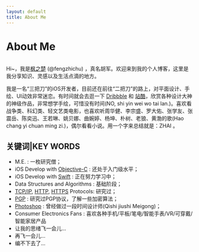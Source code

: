 ```yaml
---
layout: default
title: About Me
---
```


<div class="post">
	<h1 class="pageTitle">About Me</h1>
	<img src="{{ '/assets/img/touring.jpg' | prepend: site.baseurl }}" alt=""> 
	<p class="intro">Hi~，我是<a href="http://fengzhichu.com">枫之楚</a> (@fengzhichu) ，真名胡军。欢迎来到我的个人博客，这里是我分享知识、灵感以及生活点滴的地方。</p>
	<p>我是一名“三把刀”的iOS开发者，目前还在前往“二把刀”的路上，对平面设计、手绘、UI动效非常迷恋。有时间就会去逛一下 <a href="https://dribbble.com/">Dribbble</a> 和 <a href="http://www.zcool.com.cn/">站酷</a>，欣赏各种设计大神的神级作品，非常想学手绘，可惜没有时间(NO, shi yin wei wo tai lan.)。喜欢看战争类、科幻类、轻文艺类电影，也喜欢听周华健、李宗盛、罗大佑、张学友、张震岳、陈奕迅、王若琳、姚贝娜、曲婉婷、杨坤、朴树、老狼、黄渤的歌(Hao chang yi chuan ming zi.)，偶尔看看小说。用一个字来总结就是：ZHAI 。</p>
	<h2>关键词|KEY WORDS</h2>
	<ul>
		<li>M.E. : 一枚研究僧；</li>
  	<li>iOS Develop with <a href="https://en.wikipedia.org/wiki/Objective-C">Objective-C</a> : 还处于入门级水平；</li>
  	<li>iOS Develop with <a href="https://en.wikipedia.org/wiki/Swift">Swift</a> : 正在努力学习中；</li>
  	<li>Data Structures and Algorithms : 基础阶段；</li>
  	<li><a href="https://en.wikipedia.org/wiki/Internet_protocol_suite">TCP/IP</a>, <a href="https://en.wikipedia.org/wiki/Hypertext_Transfer_Protocol">HTTP</a>, <a href="https://en.wikipedia.org/wiki/HTTPS">HTTPS</a> Protocols: 研究过；</li>
    <li><a href="https://en.wikipedia.org/wiki/Pretty_Good_Privacy">PGP</a> : 研究过PGP协议，了解一些加密算法；</li>
  	<li><a href="http://www.photoshop.com/">Photoshop</a> : 曾经做过一段时间设计师(Qishi jiushi Meigong)；</li>
    <li>Consumer Electronics Fans : 喜欢各种手机/平板/笔电/智能手表/VR/可穿戴/智能家居产品</li>
  	<li>让我的思绪飞一会儿...</li>
    <li>再飞一会儿...</li>
    <li>编不下去了...</li>
  	</ul>
</div>
